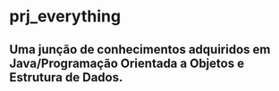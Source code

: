# prj_everything
## Uma junção de conhecimentos adquiridos em Java/Programação Orientada a Objetos e Estrutura de Dados.
